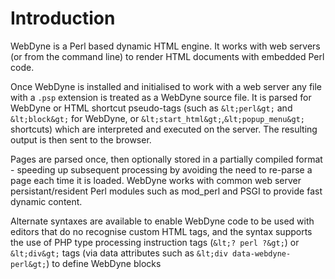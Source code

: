 # Introduction

WebDyne is a Perl based dynamic HTML engine. It works with web servers (or from the command line) to render HTML documents with embedded Perl code.

Once WebDyne is installed and initialised to work with a web server any file with a `.psp` extension is treated as a WebDyne source file. It is parsed for WebDyne or HTML shortcut pseudo-tags (such as `&lt;perl&gt;` and `&lt;block&gt;` for WebDyne, or `&lt;start_html&gt;`,`&lt;popup_menu&gt;` shortcuts) which are interpreted and executed on the server. The resulting output is then sent to the browser.

Pages are parsed once, then optionally stored in a partially compiled format - speeding up subsequent processing by avoiding the need to re-parse a page each time it is loaded. WebDyne works with common web server persistant/resident Perl modules such as mod_perl and PSGI to provide fast dynamic content.

Alternate syntaxes are available to enable WebDyne code to be used with editors that do no recognise custom HTML tags, and the syntax supports the use of PHP type processing instruction tags (`&lt;? perl ?&gt;`) or `&lt;div&gt;` tags (via data attributes such as `&lt;div data-webdyne-perl&gt;`) to define WebDyne blocks

